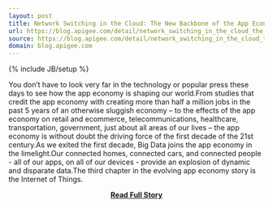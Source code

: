 ```yaml
---
layout: post
title: Network Switching in the Cloud: The New Backbone of the App Economy 
url: https://blog.apigee.com/detail/network_switching_in_the_cloud_the_new_backbone_of_the_app_economy
source: https://blog.apigee.com/detail/network_switching_in_the_cloud_the_new_backbone_of_the_app_economy
domain: blog.apigee.com
---
```

{% include JB/setup %}<p>You don’t have to look very far in the technology or popular press these days to see how the app economy is shaping our world.From studies that credit the app economy with creating more than half a million jobs in the past 5 years of an otherwise sluggish economy – to the effects of the app economy on retail and ecommerce, telecommunications, healthcare, transportation, government, just about all areas of our lives – the app economy is without doubt the driving force of the first decade of the 21st century.As we exited the first decade, Big Data joins the app economy in the limelight.Our connected homes, connected cars, and connected people - all of our apps, on all of our devices - provide an explosion of dynamic and disparate data.The third chapter in the evolving app economy story is the Internet of Things.</p>
<center><p><a href="https://blog.apigee.com/detail/network_switching_in_the_cloud_the_new_backbone_of_the_app_economy" style='padding:25px; font-sze:18px; font-weight: bold;'>Read Full Story</a></p></center>
